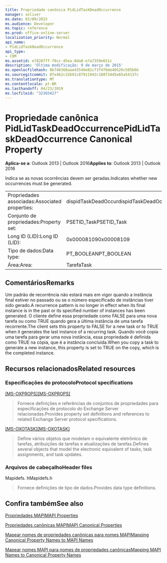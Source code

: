 ```yaml
---
title: Propriedade canônica PidLidTaskDeadOccurrence
manager: soliver
ms.date: 03/09/2015
ms.audience: Developer
ms.topic: reference
ms.prod: office-online-server
localization_priority: Normal
api_name:
- PidLidTaskDeadOccurrence
api_type:
- COM
ms.assetid: e78287ff-f8cc-45ea-8da8-e7a7359e651c
description: 'Última modificação: 9 de março de 2015'
ms.openlocfilehash: 0b740368aae43549e81cf3f4f6de40526c505b6b
ms.sourcegitcommit: 8fe462c32b91c87911942c188f3445e85a54137c
ms.translationtype: MT
ms.contentlocale: pt-BR
ms.lasthandoff: 04/23/2019
ms.locfileid: "32303427"
---
```

# <a name="pidlidtaskdeadoccurrence-canonical-property"></a><span data-ttu-id="9095d-103">Propriedade canônica PidLidTaskDeadOccurrence</span><span class="sxs-lookup"><span data-stu-id="9095d-103">PidLidTaskDeadOccurrence Canonical Property</span></span>

  
  
<span data-ttu-id="9095d-104">**Aplica-se a**: Outlook 2013 | Outlook 2016</span><span class="sxs-lookup"><span data-stu-id="9095d-104">**Applies to**: Outlook 2013 | Outlook 2016</span></span> 
  
<span data-ttu-id="9095d-105">Indica se as novas ocorrências devem ser geradas.</span><span class="sxs-lookup"><span data-stu-id="9095d-105">Indicates whether new occurrences must be generated.</span></span>
  
|||
|:-----|:-----|
|<span data-ttu-id="9095d-106">Propriedades associadas:</span><span class="sxs-lookup"><span data-stu-id="9095d-106">Associated properties:</span></span>  <br/> |<span data-ttu-id="9095d-107">dispidTaskDeadOccur</span><span class="sxs-lookup"><span data-stu-id="9095d-107">dispidTaskDeadOccur</span></span>  <br/> |
|<span data-ttu-id="9095d-108">Conjunto de propriedades:</span><span class="sxs-lookup"><span data-stu-id="9095d-108">Property set:</span></span>  <br/> |<span data-ttu-id="9095d-109">PSETID_Task</span><span class="sxs-lookup"><span data-stu-id="9095d-109">PSETID_Task</span></span>  <br/> |
|<span data-ttu-id="9095d-110">Long ID (LID):</span><span class="sxs-lookup"><span data-stu-id="9095d-110">Long ID (LID):</span></span>  <br/> |<span data-ttu-id="9095d-111">0x00008109</span><span class="sxs-lookup"><span data-stu-id="9095d-111">0x00008109</span></span>  <br/> |
|<span data-ttu-id="9095d-112">Tipo de dados:</span><span class="sxs-lookup"><span data-stu-id="9095d-112">Data type:</span></span>  <br/> |<span data-ttu-id="9095d-113">PT_BOOLEAN</span><span class="sxs-lookup"><span data-stu-id="9095d-113">PT_BOOLEAN</span></span>  <br/> |
|<span data-ttu-id="9095d-114">Área:</span><span class="sxs-lookup"><span data-stu-id="9095d-114">Area:</span></span>  <br/> |<span data-ttu-id="9095d-115">Tarefa</span><span class="sxs-lookup"><span data-stu-id="9095d-115">Task</span></span>  <br/> |
   
## <a name="remarks"></a><span data-ttu-id="9095d-116">Comentários</span><span class="sxs-lookup"><span data-stu-id="9095d-116">Remarks</span></span>

<span data-ttu-id="9095d-117">Um padrão de recorrência não estará mais em vigor quando a instância final estiver no passado ou se o número especificado de instâncias tiver sido gerado.</span><span class="sxs-lookup"><span data-stu-id="9095d-117">A recurrence pattern is no longer in effect when its final instance is in the past or its specified number of instances has been generated.</span></span> <span data-ttu-id="9095d-118">O cliente define essa propriedade como FALSE para uma nova tarefa ou como TRUE quando gera a última instância de uma tarefa recorrente.</span><span class="sxs-lookup"><span data-stu-id="9095d-118">The client sets this property to FALSE for a new task or to TRUE when it generates the last instance of a recurring task.</span></span> <span data-ttu-id="9095d-119">Quando você copia uma tarefa para gerar uma nova instância, essa propriedade é definida como TRUE na cópia, que é a instância concluída.</span><span class="sxs-lookup"><span data-stu-id="9095d-119">When you copy a task to generate a new instance, this property is set to TRUE on the copy, which is the completed instance.</span></span>
  
## <a name="related-resources"></a><span data-ttu-id="9095d-120">Recursos relacionados</span><span class="sxs-lookup"><span data-stu-id="9095d-120">Related resources</span></span>

### <a name="protocol-specifications"></a><span data-ttu-id="9095d-121">Especificações do protocolo</span><span class="sxs-lookup"><span data-stu-id="9095d-121">Protocol specifications</span></span>

<span data-ttu-id="9095d-122">[[MS-OXPROPS]](https://msdn.microsoft.com/library/f6ab1613-aefe-447d-a49c-18217230b148%28Office.15%29.aspx)</span><span class="sxs-lookup"><span data-stu-id="9095d-122">[[MS-OXPROPS]](https://msdn.microsoft.com/library/f6ab1613-aefe-447d-a49c-18217230b148%28Office.15%29.aspx)</span></span>
  
> <span data-ttu-id="9095d-123">Fornece definições e referências de conjuntos de propriedades para especificações de protocolo do Exchange Server relacionadas.</span><span class="sxs-lookup"><span data-stu-id="9095d-123">Provides property set definitions and references to related Exchange Server protocol specifications.</span></span>
    
<span data-ttu-id="9095d-124">[[MS-OXOTASK]](https://msdn.microsoft.com/library/55600ec0-6195-4730-8436-59c7931ef27e%28Office.15%29.aspx)</span><span class="sxs-lookup"><span data-stu-id="9095d-124">[[MS-OXOTASK]](https://msdn.microsoft.com/library/55600ec0-6195-4730-8436-59c7931ef27e%28Office.15%29.aspx)</span></span>
  
> <span data-ttu-id="9095d-125">Define vários objetos que modelam o equivalente eletrônico de tarefas, atribuições de tarefas e atualizações de tarefas.</span><span class="sxs-lookup"><span data-stu-id="9095d-125">Defines several objects that model the electronic equivalent of tasks, task assignments, and task updates.</span></span> 
    
### <a name="header-files"></a><span data-ttu-id="9095d-126">Arquivos de cabeçalho</span><span class="sxs-lookup"><span data-stu-id="9095d-126">Header files</span></span>

<span data-ttu-id="9095d-127">Mapidefs. h</span><span class="sxs-lookup"><span data-stu-id="9095d-127">Mapidefs.h</span></span>
  
> <span data-ttu-id="9095d-128">Fornece definições de tipo de dados.</span><span class="sxs-lookup"><span data-stu-id="9095d-128">Provides data type definitions.</span></span>
    
## <a name="see-also"></a><span data-ttu-id="9095d-129">Confira também</span><span class="sxs-lookup"><span data-stu-id="9095d-129">See also</span></span>



[<span data-ttu-id="9095d-130">Propriedades MAPI</span><span class="sxs-lookup"><span data-stu-id="9095d-130">MAPI Properties</span></span>](mapi-properties.md)
  
[<span data-ttu-id="9095d-131">Propriedades canônicas MAPI</span><span class="sxs-lookup"><span data-stu-id="9095d-131">MAPI Canonical Properties</span></span>](mapi-canonical-properties.md)
  
[<span data-ttu-id="9095d-132">Mapear nomes de propriedades canônicas para nomes MAPI</span><span class="sxs-lookup"><span data-stu-id="9095d-132">Mapping Canonical Property Names to MAPI Names</span></span>](mapping-canonical-property-names-to-mapi-names.md)
  
[<span data-ttu-id="9095d-133">Mapear nomes MAPI para nomes de propriedades canônicas</span><span class="sxs-lookup"><span data-stu-id="9095d-133">Mapping MAPI Names to Canonical Property Names</span></span>](mapping-mapi-names-to-canonical-property-names.md)

